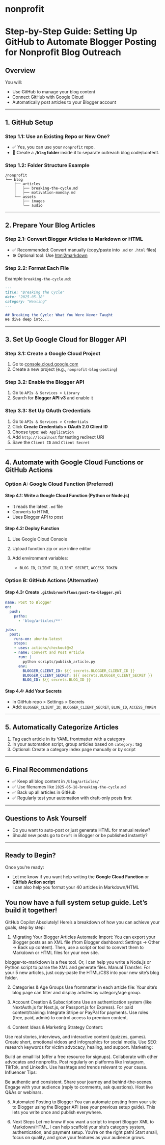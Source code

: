 # nonprofit
# Step-by-Step Guide: Setting Up GitHub to Automate Blogger Posting for Nonprofit Blog Outreach

## Overview

You will:

* Use GitHub to manage your blog content
* Connect GitHub with Google Cloud
* Automatically post articles to your Blogger account

---

## 1. GitHub Setup

### Step 1.1: Use an Existing Repo or New One?

* ✅ Yes, you can use your `nonprofit` repo.
* 🔁 Create a **`/blog` folder** inside it to separate outreach blog code/content.

### Step 1.2: Folder Structure Example

```
/nonprofit
└── blog
    ├── articles
    │   ├── breaking-the-cycle.md
    │   ├── motivation-monday.md
    └── assets
        ├── images
        └── audio
```

---

## 2. Prepare Your Blog Articles

### Step 2.1: Convert Blogger Articles to Markdown or HTML

* ✅ Recommended: Convert manually (copy/paste into `.md` or `.html` files)
* ⚙️ Optional tool: Use [html2markdown](https://codebeautify.org/html-to-markdown-converter)

### Step 2.2: Format Each File

Example `breaking-the-cycle.md`:

```markdown
---
title: "Breaking the Cycle"
date: "2025-05-18"
category: "Healing"
---

## Breaking the Cycle: What You Were Never Taught
We dive deep into...
```

---

## 3. Set Up Google Cloud for Blogger API

### Step 3.1: Create a Google Cloud Project

1. Go to [console.cloud.google.com](https://console.cloud.google.com)
2. Create a new project (e.g., `nonprofit-blog-posting`)

### Step 3.2: Enable the Blogger API

1. Go to `APIs & Services > Library`
2. Search for **Blogger API v3** and enable it

### Step 3.3: Set Up OAuth Credentials

1. Go to `APIs & Services > Credentials`
2. Click **Create Credentials > OAuth 2.0 Client ID**
3. Choose type: `Web Application`
4. Add `http://localhost` for testing redirect URI
5. Save the `Client ID` and `Client Secret`

---

## 4. Automate with Google Cloud Functions or GitHub Actions

### Option A: Google Cloud Function (Preferred)

#### Step 4.1: Write a Google Cloud Function (Python or Node.js)

* It reads the latest `.md` file
* Converts to HTML
* Uses Blogger API to post

#### Step 4.2: Deploy Function

1. Use Google Cloud Console
2. Upload function zip or use inline editor
3. Add environment variables:

   * `BLOG_ID`, `CLIENT_ID`, `CLIENT_SECRET`, `ACCESS_TOKEN`

### Option B: GitHub Actions (Alternative)

#### Step 4.3: Create `.github/workflows/post-to-blogger.yml`

```yaml
name: Post to Blogger
on:
  push:
    paths:
      - 'blog/articles/**'

jobs:
  post:
    runs-on: ubuntu-latest
    steps:
    - uses: actions/checkout@v2
    - name: Convert and Post Article
      run: |
        python scripts/publish_article.py
      env:
        BLOGGER_CLIENT_ID: ${{ secrets.BLOGGER_CLIENT_ID }}
        BLOGGER_CLIENT_SECRET: ${{ secrets.BLOGGER_CLIENT_SECRET }}
        BLOG_ID: ${{ secrets.BLOG_ID }}
```

#### Step 4.4: Add Your Secrets

* In GitHub repo > Settings > Secrets
* Add: `BLOGGER_CLIENT_ID`, `BLOGGER_CLIENT_SECRET`, `BLOG_ID`, `ACCESS_TOKEN`

---

## 5. Automatically Categorize Articles

1. Tag each article in its YAML frontmatter with a category
2. In your automation script, group articles based on `category:` tag
3. Optional: Create a category index page manually or by script

---

## 6. Final Recommendations

* ✅ Keep all blog content in `/blog/articles/`
* ✅ Use filenames like `2025-05-18-breaking-the-cycle.md`
* ✅ Back up all articles in GitHub
* ✅ Regularly test your automation with draft-only posts first

---

## Questions to Ask Yourself

* Do you want to auto-post or just generate HTML for manual review?
* Should new posts go to `Draft` in Blogger or be published instantly?

---

## Ready to Begin?

Once you're ready:

* Let me know if you want help writing the **Google Cloud Function** or **GitHub Action script**
* I can also help you format your 40 articles in Markdown/HTML

You now have a full system setup guide. Let’s build it together!
-----
GitHub Copilot
Absolutely! Here’s a breakdown of how you can achieve your goals, step by step:

1. Migrating Your Blogger Articles
Automatic Import:
You can export your Blogger posts as an XML file (from Blogger dashboard: Settings → Other → Back up content).
Then, use a script or tool to convert them to Markdown or HTML files for your new site.

blogger-to-markdown is a free tool.
Or, I can help you write a Node.js or Python script to parse the XML and generate files.
Manual Transfer:
For your 5 new articles, just copy-paste the HTML/CSS into your new site’s blog folder.

2. Categories & Age Groups
Use frontmatter in each article file:
Your site’s blog page can filter and display articles by category/age group.

3. Account Creation & Subscriptions
Use an authentication system (like NextAuth.js for Next.js, or Passport.js for Express).
For paid content/training:
Integrate Stripe or PayPal for payments.
Use roles (free, paid, admin) to control access to premium content.

4. Content Ideas & Marketing Strategy
Content:

Use real stories, interviews, and interactive content (quizzes, games).
Create short, emotional videos and infographics for social media.
Use SEO: research keywords for victim advocacy, healing, and support.
Marketing:

Build an email list (offer a free resource for signups).
Collaborate with other advocates and nonprofits.
Post regularly on platforms like Instagram, TikTok, and LinkedIn.
Use hashtags and trends relevant to your cause.
Influencer Tips:

Be authentic and consistent.
Share your journey and behind-the-scenes.
Engage with your audience (reply to comments, ask questions).
Host live Q&As or webinars.

5. Automated Posting to Blogger
You can automate posting from your site to Blogger using the Blogger API (see your previous setup guide).
This lets you write once and publish everywhere.

6. Next Steps
Let me know if you want a script to import Blogger XML to Markdown/HTML.
I can help scaffold your site’s category system, authentication, and payment setup.
You’re on the right path! Start small, focus on quality, and grow your features as your audience grows.